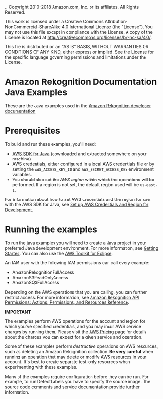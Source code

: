 .. Copyright 2010-2018 Amazon.com, Inc. or its affiliates. All Rights Reserved.

   This work is licensed under a Creative Commons Attribution-NonCommercial-ShareAlike 4.0
   International License (the "License"). You may not use this file except in compliance with the
   License. A copy of the License is located at http://creativecommons.org/licenses/by-nc-sa/4.0/.

   This file is distributed on an "AS IS" BASIS, WITHOUT WARRANTIES OR CONDITIONS OF ANY KIND,
   either express or implied. See the License for the specific language governing permissions and
   limitations under the License.



Amazon Rekognition Documentation Java Examples
==============================================

These are the Java examples used in the [Amazon Rekognition developer documentation](https://aws.amazon.com/documentation/rekognition/).

Prerequisites
=============

To build and run these examples, you'll need:

* [AWS SDK for Java](https://aws.amazon.com/sdk-for-java/) (downloaded and extracted somewhere on
  your machine)
* AWS credentials, either configured in a local AWS credentials file or by setting the
  ``AWS_ACCESS_KEY_ID`` and ``AWS_SECRET_ACCESS_KEY`` environment variables.
* You should also set the *AWS region* within which the operations will be performed. If a region is
  not set, the default region used will be ``us-east-1``.

For information about how to set AWS credentials and the region for use with the AWS SDK for Java,
see [Set up AWS Credentials and Region for Development](https://docs.aws.amazon.com/sdk-for-java/v1/developer-guide/setup-credentials.html).

Running the examples
====================

To run the java examples you will need to create a Java project in your preferred Java 
development environment. For more information, see [Getting Started](https://docs.aws.amazon.com/sdk-for-java/v1/developer-guide/getting-started.html). You can also 
use the [AWS Toolkit for Eclipse](https://docs.aws.amazon.com/toolkit-for-eclipse/v1/user-guide/welcome.html).

An IAM user with the following IAM permissions can call every example:
* AmazonRekognitionFullAccess
* AmazonS3ReadOnlyAccess
* AmazonSQSFullAccess

Depending on the AWS operations that you are calling, you can further restrict access. For more 
information, see [Amazon Rekognition API Permissions: Actions, Permissions, and Resources Reference](https://docs.aws.amazon.com/rekognition/latest/dg/api-permissions-reference.html).

**IMPORTANT**

   The examples perform AWS operations for the account and region for which you've specified
   credentials, and you may incur AWS service charges by running them. Please visit the 
   [AWS Pricing](https://aws.amazon.com/pricing/) page for details about the charges you can expect for a given service and operation.

   Some of these examples perform *destructive* operations on AWS resources, such as deleting an
   Amazon Rekognition collection. **Be very careful** when running an operation that
   may delete or modify AWS resources in your account. It's best to create separate test-only
   resources when experimenting with these examples.

Many of the examples require configuration before they can be run. For example, to run
DetectLabels you have to specify the source image. The source code comments and service 
documentation provide further information.
